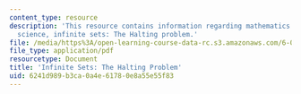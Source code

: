 ```yaml
---
content_type: resource
description: 'This resource contains information regarding mathematics for computer
  science, infinite sets: The Halting problem.'
file: /media/https%3A/open-learning-course-data-rc.s3.amazonaws.com/6-042j-mathematics-for-computer-science-spring-2015/6241d989b3ca0a4e61780e8a55e55f83_MIT6_042JS15_haltingproblm.pdf
file_type: application/pdf
resourcetype: Document
title: 'Infinite Sets: The Halting Problem'
uid: 6241d989-b3ca-0a4e-6178-0e8a55e55f83
---
```

